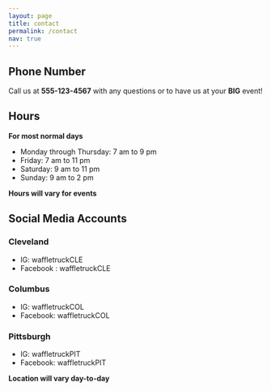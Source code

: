 ```yaml
---
layout: page
title: contact
permalink: /contact
nav: true
---
```


## Phone Number

Call us at **555-123-4567** with any questions or to have us at your **BIG** event!

## Hours

__For most normal days__

- Monday through Thursday: 7 am to 9 pm
- Friday: 7 am to 11 pm
- Saturday: 9 am to 11 pm
- Sunday: 9 am to 2 pm

__Hours will vary for events__

## Social Media Accounts

### Cleveland

- IG: waffletruckCLE
- Facebook : waffletruckCLE

### Columbus

- IG: waffletruckCOL
- Facebook: waffletruckCOL

### Pittsburgh

- IG: waffletruckPIT
- Facebook: waffletruckPIT

**Location will vary day-to-day**